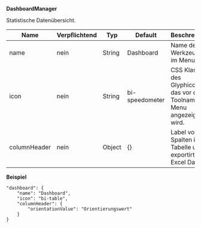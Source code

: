 **DashboardManager**

Statistische Datenübersicht.

|Name|Verpflichtend|Typ|Default|Beschreibung|
|----|-------------|---|-------|------------|
|name|nein|String|Dashboard|Name des Werkzeuges im Menu.|
|icon|nein|String|bi-speedometer|CSS Klasse des Glyphicons, das vor dem Toolnamen im Menu angezeigt wird.|
|columnHeader|nein|Object|{}|Label von Spalten in Tabelle und exportirter Excel Datei.|

**Beispiel**
```
"dashboard": {
    "name": "Dashboard",
    "icon": "bi-table",
    "columnHeader": {
        "orientationValue": "Orientierungswert"
    }
}
```
